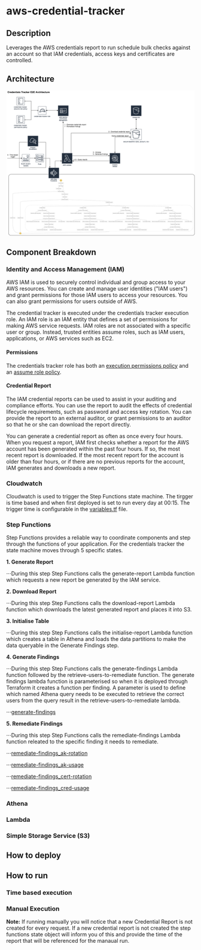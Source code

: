 # aws-credential-tracker

## Description
Leverages the AWS credentials report to run schedule bulk checks against an account so that IAM credentials, access keys and certificates are controlled.

## Architecture
![alt text][arch-image]

## Component Breakdown

### Identity and Access Management (IAM)
AWS IAM is used to securely control individual and group access to your AWS resources. You can create and manage user identities ("IAM users") and grant permissions for those IAM users to access your resources. You can also grant permissions for users outside of AWS.

The credential tracker is executed under the credentials tracker execution role.  An IAM role is an IAM entity that defines a set of permissions for making AWS service requests. IAM roles are not associated with a specific user or group. Instead, trusted entities assume roles, such as IAM users, applications, or AWS services such as EC2.

#### Permissions
The credentials tracker role has both an [execution permissions policy] and an [assume role policy].

#### Credential Report
The IAM credential reports can be used to assist in your auditing and compliance efforts. You can use the report to audit the effects of credential lifecycle requirements, such as password and access key rotation. You can provide the report to an external auditor, or grant permissions to an auditor so that he or she can download the report directly.

You can generate a credential report as often as once every four hours. When you request a report, IAM first checks whether a report for the AWS account has been generated within the past four hours. If so, the most recent report is downloaded. If the most recent report for the account is older than four hours, or if there are no previous reports for the account, IAM generates and downloads a new report.

### Cloudwatch
Cloudwatch is used to trigger the Step Functions state machine.  The tirgger is time based and when first deployed is set to run every day at 00:15.  The trigger time is configurable in the [variables.tf] file.

### Step Functions
Step Functions provides a reliable way to coordinate components and step through the functions of your application.  For the credentials tracker the state machine moves through 5 specific states.

**1. Generate Report**

 ⋅⋅⋅During this step Step Functions calls the generate-report Lambda function which requests a new report be generated by the IAM service.

**2. Download Report**

 ⋅⋅⋅During this step Step Functions calls the download-report Lambda function which downloads the latest generated report and places it into S3.  

**3. Initialise Table**

 ⋅⋅⋅During this step Step Functions calls the initialise-report Lambda function which creates a table in Athena and loads the data partitions to make the data queryable in the Generate Findings step.

**4. Generate Findings**

 ⋅⋅⋅During this step Step Functions calls the generate-findings Lambda function followed by the retrieve-users-to-remediate function.  The generate findings lambda function is parameterised so when it is deployed through Terraform it creates a function per finding.  A parameter is used to define which named Athena query needs to be executed to retrieve the correct users from the query result in the retrieve-users-to-remediate lambda.

 ⋅⋅⋅[generate-findings]

**5. Remediate Findings**

 ⋅⋅⋅During this step Step Functions calls the remediate-findings Lambda function releated to the specific finding it needs to remediate.

 ⋅⋅⋅[remediate-findings_ak-rotation]

 ⋅⋅⋅[remediate-findings_ak-usage]

 ⋅⋅⋅[remediate-findings_cert-rotation]

 ⋅⋅⋅[remediate-findings_cred-usage]

### Athena

### Lambda

### Simple Storage Service (S3)

## How to deploy

## How to run
### Time based execution
### Manual Execution
**Note:** If running manually you will notice that a new Credential Report is not created for every request.  If a new credential report is not created the step functions state object will inform you of this and provide the time of the report that will be referenced for the manaual run.

[execution permissions policy]: /policies/lambda-execution.json.tpl
[assume role policy]: aws-credential-tracker/policies/lambda-trust.json
[arch-image]: /images/credential-tracker.png
[variables.tf]: /variables.tf
[generate-report]: /lambdas/generate-report/generate-report.py
[generate-findings]: /lambdas/generate-findings/generate-findings.py
[remediate-findings_ak-rotation]: /lambdas/remediate-findings_ak-rotation/remediate-findings_ak-rotation.py
[remediate-findings_ak-usage]: /lambdas/remediate-findings_ak-usage/remediate-findings_ak-usage.py
[remediate-findings_cert-rotation]: /lambdas/remediate-findings_cert-rotation/remediate-findings_cert-rotation.py
[remediate-findings_cred-usage]: /lambdas/remediate-findings_cred-usage/remediate-findings_cred-usage.py

